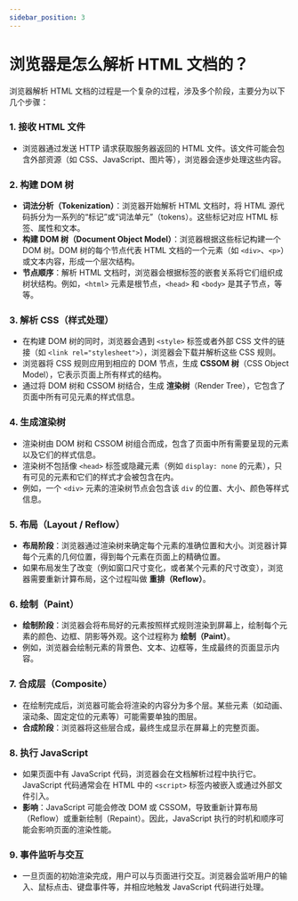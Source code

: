 ```yaml
---
sidebar_position: 3
---
```


# 浏览器是怎么解析 HTML 文档的？

浏览器解析 HTML 文档的过程是一个复杂的过程，涉及多个阶段，主要分为以下几个步骤：

### 1. **接收 HTML 文件**

- 浏览器通过发送 HTTP 请求获取服务器返回的 HTML 文件。该文件可能会包含外部资源（如 CSS、JavaScript、图片等），浏览器会逐步处理这些内容。

### 2. **构建 DOM 树**

- **词法分析（Tokenization）**：浏览器开始解析 HTML 文档时，将 HTML 源代码拆分为一系列的“标记”或“词法单元”（tokens）。这些标记对应 HTML 标签、属性和文本。
- **构建 DOM 树（Document Object Model）**：浏览器根据这些标记构建一个 DOM 树。DOM 树的每个节点代表 HTML 文档的一个元素（如 `<div>`、`<p>`）或文本内容，形成一个层次结构。
- **节点顺序**：解析 HTML 文档时，浏览器会根据标签的嵌套关系将它们组织成树状结构。例如，`<html>` 元素是根节点，`<head>` 和 `<body>` 是其子节点，等等。

### 3. **解析 CSS（样式处理）**

- 在构建 DOM 树的同时，浏览器会遇到 `<style>` 标签或者外部 CSS 文件的链接（如 `<link rel="stylesheet">`），浏览器会下载并解析这些 CSS 规则。
- 浏览器将 CSS 规则应用到相应的 DOM 节点，生成 **CSSOM 树**（CSS Object Model），它表示页面上所有样式的结构。
- 通过将 DOM 树和 CSSOM 树结合，生成 **渲染树**（Render Tree），它包含了页面中所有可见元素的样式信息。

### 4. **生成渲染树**

- 渲染树由 DOM 树和 CSSOM 树组合而成，包含了页面中所有需要呈现的元素以及它们的样式信息。
- 渲染树不包括像 `<head>` 标签或隐藏元素（例如 `display: none` 的元素），只有可见的元素和它们的样式才会被包含在内。
- 例如，一个 `<div>` 元素的渲染树节点会包含该 `div` 的位置、大小、颜色等样式信息。

### 5. **布局（Layout / Reflow）**

- **布局阶段**：浏览器通过渲染树来确定每个元素的准确位置和大小。浏览器计算每个元素的几何位置，得到每个元素在页面上的精确位置。
- 如果布局发生了改变（例如窗口尺寸变化，或者某个元素的尺寸改变），浏览器需要重新计算布局，这个过程叫做 **重排（Reflow）**。

### 6. **绘制（Paint）**

- **绘制阶段**：浏览器会将布局好的元素按照样式规则渲染到屏幕上，绘制每个元素的颜色、边框、阴影等外观。这个过程称为 **绘制（Paint）**。
- 例如，浏览器会绘制元素的背景色、文本、边框等，生成最终的页面显示内容。

### 7. **合成层（Composite）**

- 在绘制完成后，浏览器可能会将渲染的内容分为多个层。某些元素（如动画、滚动条、固定定位的元素等）可能需要单独的图层。
- **合成阶段**：浏览器将这些层合成，最终生成显示在屏幕上的完整页面。

### 8. **执行 JavaScript**

- 如果页面中有 JavaScript 代码，浏览器会在文档解析过程中执行它。JavaScript 代码通常会在 HTML 中的 `<script>` 标签内被嵌入或通过外部文件引入。
- **影响**：JavaScript 可能会修改 DOM 或 CSSOM，导致重新计算布局（Reflow）或重新绘制（Repaint）。因此，JavaScript 执行的时机和顺序可能会影响页面的渲染性能。

### 9. **事件监听与交互**

- 一旦页面的初始渲染完成，用户可以与页面进行交互。浏览器会监听用户的输入、鼠标点击、键盘事件等，并相应地触发 JavaScript 代码进行处理。
